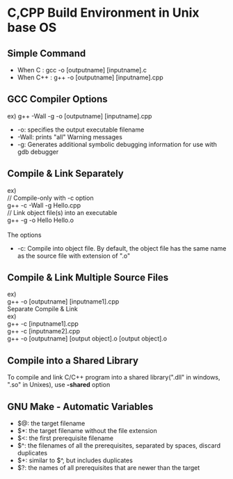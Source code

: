 # C,CPP Build Environment in Unix base OS

## Simple Command
- When C : gcc -o [outputname] [inputname].c
- When C++ : g++ -o [outputname] [inputname].cpp

## GCC Compiler Options
ex) g++ -Wall -g -o [outputname] [inputname].cpp<br>
- -o: specifies the output executable filename
- -Wall: prints "all" Warning messages
- -g: Generates additional symbolic debugging information for use with gdb debugger

## Compile & Link Separately
ex)<br>
// Compile-only with -c option <br>
g++ -c -Wall -g Hello.cpp <br>
// Link object file(s) into an executable <br>
g++ -g -o Hello Hello.o <br><br>
The options
- -c: Compile into object file. By default, the object file has the same name as the source file with extension of ".o"

## Compile & Link Multiple Source Files
ex)<br>
g++ -o [outputname] [inputname1].cpp <br>
Separate Compile & Link <br>
ex)<br>
g++ -c [inputname1].cpp<br>
g++ -c [inputname2].cpp<br>
g++ -o [outputname] [output object].o [output object].o

## Compile into a Shared Library
To compile and link C/C++ program into a shared library(".dll" in windows, ".so" in Unixes), use <b>-shared</b> option

## GNU Make - Automatic Variables
- $@: the target filename
- $*: the target filename without the file extension
- $<: the first prerequisite filename
- $^: the filenames of all the prerequisites, separated by spaces, discard duplicates
- $+: similar to $^, but includes duplicates
- $?: the names of all prerequisites that are newer than the target